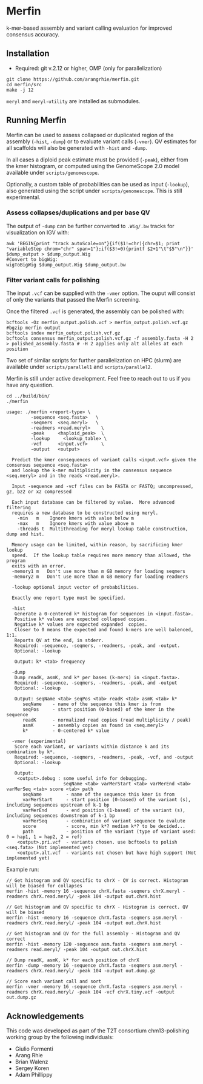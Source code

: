 # Merfin

k-mer-based assembly and variant calling evaluation for improved consensus accuracy.

## Installation

* Required: git v.2.12 or higher, OMP (only for parallelization)

```
git clone https://github.com/arangrhie/merfin.git
cd merfin/src
make -j 12
```

`meryl` and `meryl-utility` are installed as submodules.

## Running Merfin

Merfin can be used to assess collapsed or duplicated region of the assembly (`-hist`, `-dump`) or to evaluate variant calls (`-vmer`). QV estimates for all scaffolds will also be generated with `-hist` and `-dump`.

In all cases a diploid peak estimate must be provided (`-peak`), either from the kmer histogram, or computed using the GenomeScope 2.0 model available under `scripts/genomescope`. 

Optionally, a custom table of probabilities can be used as input (`-lookup`), also generated using the script under `scripts/genomescope`. This is still experimental.

### Assess collapses/duplications and per base QV ###

The output of `-dump` can be further converted to `.Wig/.bw` tracks for visualization on IGV with:

```
awk 'BEGIN{print "track autoScale=on"}{if($1!=chr){chr=$1; print "variableStep chrom="chr" span=1"};if($3!=0){printf $2+1"\t"$5"\n"}}' $dump_output > $dump_output.Wig
#Convert to bigWig:
wigToBigWig $dump_output.Wig $dump_output.bw
```

### Filter variant calls for polishing ###

The input `.vcf` can be supplied with the `-vmer` option. The ouput will consist of only the variants that passed the Merfin screening.

Once the filtered `.vcf` is generated, the assembly can be polished with:

```
bcftools -Oz merfin_output.polish.vcf > merfin_output.polish.vcf.gz #bgzip merfin output
bcftools index merfin_output.polish.vcf.gz
bcftools consensus merfin_output.polish.vcf.gz -f assembly.fasta -H 2 > polished_assembly.fasta # -H 2 applies only alt alleles at each position

```

Two set of similar scripts for further parallelization on HPC (slurm) are available under `scripts/parallel1` and `scripts/parallel2`.

Merfin is still under active development. Feel free to reach out to us if you have any question.

```
cd ../build/bin/
./merfin

usage: ./merfin <report-type> \
         -sequence <seq.fasta>   \
         -seqmers  <seq.meryl>   \
         -readmers <read.meryl>    \
         -peak     <haploid_peak>  \
		 -lookup     <lookup_table> \
         -vcf      <input.vcf>     \
         -output   <output>        

  Predict the kmer consequences of variant calls <input.vcf> given the consensus sequence <seq.fasta>
  and lookup the k-mer multiplicity in the consensus sequence <seq.meryl> and in the reads <read.meryl>.

  Input -sequence and -vcf files can be FASTA or FASTQ; uncompressed, gz, bz2 or xz compressed

  Each input database can be filtered by value.  More advanced filtering
  requires a new database to be constructed using meryl.
    -min   m    Ignore kmers with value below m
    -max   m    Ignore kmers with value above m
    -threads t  Multithreading for meryl lookup table construction, dump and hist.

  Memory usage can be limited, within reason, by sacrificing kmer lookup
  speed.  If the lookup table requires more memory than allowed, the program
  exits with an error.
  -memory1 m   Don't use more than m GB memory for loading seqmers
  -memory2 m   Don't use more than m GB memory for loading readmers
    
  -lookup optional input vector of probabilities.

  Exactly one report type must be specified.

  -hist
   Generate a 0-centered k* histogram for sequences in <input.fasta>.
   Positive k* values are expected collapsed copies.
   Negative k* values are expected expanded  copies.
   Closer to 0 means the expected and found k-mers are well balenced, 1:1.
   Reports QV at the end, in stderr.
   Required: -sequence, -seqmers, -readmers, -peak, and -output.
   Optional: -lookup

   Output: k* <tab> frequency

  -dump
   Dump readK, asmK, and k* per bases (k-mers) in <input.fasta>.
   Required: -sequence, -seqmers, -readmers, -peak, and -output
   Optional: -lookup

   Output: seqName <tab> seqPos <tab> readK <tab> asmK <tab> k*
      seqName    - name of the sequence this kmer is from
      seqPos     - start position (0-based) of the kmer in the sequence
      readK      - normalized read copies (read multiplicity / peak)
      asmK       - assembly copies as found in <seq.meryl>
      k*         - 0-centered k* value

  -vmer (experimental)
   Score each variant, or variants within distance k and its combination by k*.
   Required: -sequence, -seqmers, -readmers, -peak, -vcf, and -output
   Optional: -lookup

   Output:
    <output>.debug : some useful info for debugging.
                     seqName <tab> varMerStart <tab> varMerEnd <tab> varMerSeq <tab> score <tab> path
      seqName         - name of the sequence this kmer is from
      varMerStart     - start position (0-based) of the variant (s), including sequences upstream of k-1 bp
      varMerEnd       - end position (1-based) of the variant (s), including sequences downstream of k-1 bp
      varMerSeq       - combination of variant sequence to evalute
      score           - score, min k*? median k*? to be decided...
      path            - position of the variant (type of variant used: 0 = hap1, 1 = hap2, 2 = ref)
    <output>.pri.vcf  - variants chosen. use bcftools to polish <seq.fata> (Not implemented yet)
    <output>.alt.vcf  - variants not chosen but have high support (Not implemented yet)
```

Example run:
```
// Get histogram and QV specific to chrX - QV is correct. Histogram will be biased for collapses
merfin -hist -memory 16 -sequence chrX.fasta -seqmers chrX.meryl -readmers chrX.read.meryl/ -peak 104 -output out.chrX.hist

// Get histogram and QV specific to chrX - Histogram is correct. QV will be biased
merfin -hist -memory 16 -sequence chrX.fasta -seqmers asm.meryl -readmers chrX.read.meryl/ -peak 104 -output out.chrX.hist

// Get histogram and QV for the full assembly - Histogram and QV correct
merfin -hist -memory 120 -sequence asm.fasta -seqmers asm.meryl -readmers read.meryl/ -peak 104 -output out.chrX.hist

// Dump readK, asmK, k* for each position of chrX
merfin -dump -memory 16 -sequence chrX.fasta -seqmers asm.meryl -readmers chrX.read.meryl/ -peak 104 -output out.dump.gz

// Score each variant call and sort
merfin -vmer -memory 16 -sequence chrX.fasta -seqmers asm.meryl -readmers chrX.read.meryl/ -peak 104 -vcf chrX.tiny.vcf -output out.dump.gz
```

## Acknowledgements
This code was developed as part of the T2T consortium chm13-polishing working group by the following individuals:
* Giulio Formenti
* Arang Rhie
* Brian Walenz
* Sergey Koren
* Adam Phillippy
